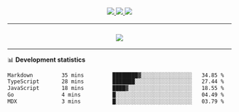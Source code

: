 <h3 align="center">
  <a href="https://github.com/hwalker928">
      <img src="https://img.shields.io/github/followers/hwalker928?label=Followers&style=for-the-badge&color=lightblue">
  </a>
  <a href="https://harryw.link/discord" alt="Discord">
      <img src="https://img.shields.io/discord/738451951758606336?label=discord&style=for-the-badge&color=lightblue"/>
  </a>
  <a href="https://harryw.link/sparked" alt="Sparked Host">
      <img src="https://img.shields.io/static/v1?label=Sponsor&message=Sparked%20Host&color=yellow&style=for-the-badge"/>
  </a>
</h3>

<hr>


<h3 align="center">
  <a href="https://github.com/hwalker928">
      <img src="https://github-profile-trophy.vercel.app/?username=hwalker928&no-bg=true&no-frame=true">
  </a>
</h3>


<hr>

📊 **Development statistics**

<!--START_SECTION:waka-->

```txt
Markdown         35 mins         ████████▓░░░░░░░░░░░░░░░░   34.85 %
TypeScript       28 mins         ███████░░░░░░░░░░░░░░░░░░   27.44 %
JavaScript       18 mins         ████▓░░░░░░░░░░░░░░░░░░░░   18.55 %
Go               4 mins          █░░░░░░░░░░░░░░░░░░░░░░░░   04.49 %
MDX              3 mins          █░░░░░░░░░░░░░░░░░░░░░░░░   03.79 %
```

<!--END_SECTION:waka-->
